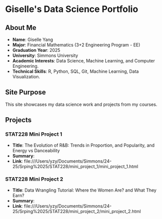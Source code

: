 # Giselle's Data Science Portfolio

## About Me
- **Name**: Giselle Yang
- **Major**: Financial Mathematics (3+2 Engineering Program - EE) 
- **Graduation Year**: 2025
- **University**: Simmons University
- **Academic Interests**: Data Science, Machine Learning, and Computer Engineering.
- **Technical Skills**: R, Python, SQL, Git, Machine Learning, Data Visualization.

## Site Purpose
This site showcases my data science work and projects from my courses.

## Projects

### STAT228 Mini Project 1
- **Title**: The Evolution of R&B: Trends in Proportion, and Popularity, and Energy vs Danceability
- **Summary**: 
- **Link**: file:///Users/yzy/Documents/Simmons/24-25/Srping%2025/STAT228/mini_project_1/mini_project_1.html

### STAT228 Mini Project 2
- **Title**: Data Wrangling Tutorial: Where the Women Are? and What They Earn?
- **Summary**: 
- **Link**: file:///Users/yzy/Documents/Simmons/24-25/Srping%2025/STAT228/mini_project_2/mini_project_2.html
